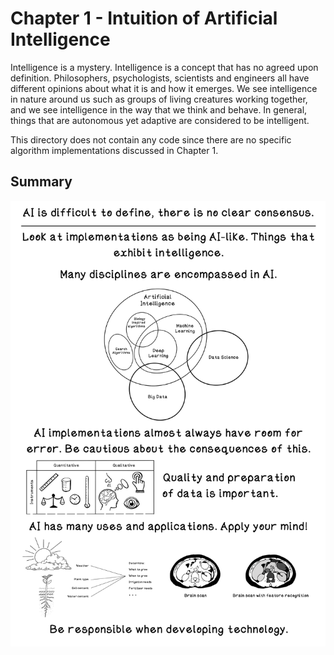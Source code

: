 # Chapter 1 - Intuition of Artificial Intelligence
Intelligence is a mystery. Intelligence is a concept that has no agreed upon definition. Philosophers, psychologists, scientists and engineers all have different opinions about what it is and how it emerges. We see intelligence in nature around us such as groups of living creatures working together, and we see intelligence in the way that we think and behave. In general, things that are autonomous yet adaptive are considered to be intelligent.

This directory does not contain any code since there are no specific algorithm implementations discussed in Chapter 1.

## Summary
![Chapter 1 Summary](readme_assets/Ch1-Summary.png)